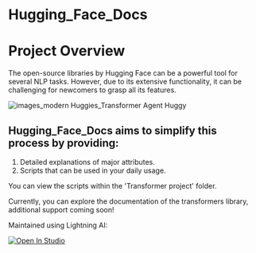# Hugging_Face_Docs

# Project Overview

The open-source libraries by Hugging Face can be a powerful tool for several NLP tasks. However, due to its extensive functionality, it can be challenging for newcomers to grasp all its features.

![images_modern Huggies_Transformer Agent Huggy](https://github.com/user-attachments/assets/dd2b9bc0-12b5-4caf-b7b7-c6afdd8f46d2)

## Hugging_Face_Docs aims to simplify this process by providing:

1) Detailed explanations of major attributes.
2) Scripts that can be used in your daily usage.

You can view the scripts within the 'Transformer project' folder.

Currently, you can explore the documentation of the transformers library, additional support coming soon!

Maintained using Lightning AI:

<a target="_blank" href="https://lightning.ai/23150020dypsst/studios/transformers-docproject">
  <img src="https://pl-bolts-doc-images.s3.us-east-2.amazonaws.com/app-2/studio-badge.svg" alt="Open In Studio"/>
</a>
